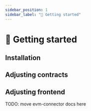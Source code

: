 ```yaml
---
sidebar_position: 1
sidebar_label: "🚀 Getting started"
---
```


# 🚀 Getting started

## Installation

## Adjusting contracts

## Adjusting frontend

TODO: move evm-connector docs here
